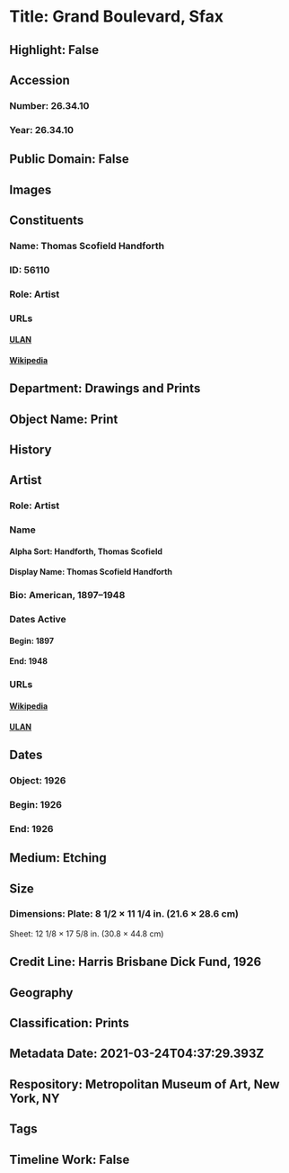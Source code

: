 # Title: Grand Boulevard, Sfax
## Highlight: False
## Accession
### Number: 26.34.10
### Year: 26.34.10
## Public Domain: False
## Images
## Constituents
### Name: Thomas Scofield Handforth
### ID: 56110
### Role: Artist
### URLs
#### [ULAN](http://vocab.getty.edu/page/ulan/500105153)
#### [Wikipedia](https://www.wikidata.org/wiki/Q7790390)
## Department: Drawings and Prints
## Object Name: Print
## History
## Artist
### Role: Artist
### Name
#### Alpha Sort: Handforth, Thomas Scofield
#### Display Name: Thomas Scofield Handforth
### Bio: American, 1897–1948
### Dates Active
#### Begin: 1897
#### End: 1948
### URLs
#### [Wikipedia](https://www.wikidata.org/wiki/Q7790390)
#### [ULAN](http://vocab.getty.edu/page/ulan/500105153)
## Dates
### Object: 1926
### Begin: 1926
### End: 1926
## Medium: Etching
## Size
### Dimensions: Plate: 8 1/2 × 11 1/4 in. (21.6 × 28.6 cm)
Sheet: 12 1/8 × 17 5/8 in. (30.8 × 44.8 cm)
## Credit Line: Harris Brisbane Dick Fund, 1926
## Geography
## Classification: Prints
## Metadata Date: 2021-03-24T04:37:29.393Z
## Respository: Metropolitan Museum of Art, New York, NY
## Tags
## Timeline Work: False